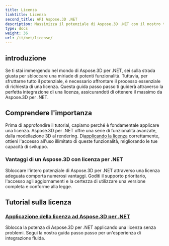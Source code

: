 ```yaml
---
title: Licenza
linktitle: Licenza
second_title: API Aspose.3D .NET
description: Massimizza il potenziale di Aspose.3D .NET con il nostro tutorial dettagliato sull'applicazione delle licenze. Garantisci un processo di integrazione senza interruzioni e sblocca le sue potenti funzionalità.
type: docs
weight: 36
url: /it/net/license/
---
```

## introduzione

Se ti stai immergendo nel mondo di Aspose.3D per .NET, sei sulla strada giusta per sbloccare una miriade di potenti funzionalità. Tuttavia, per sfruttarne tutto il potenziale, è necessario affrontare il processo essenziale di richiesta di una licenza. Questa guida passo passo ti guiderà attraverso la perfetta integrazione di una licenza, assicurandoti di ottenere il massimo da Aspose.3D per .NET.

## Comprendere l'importanza

 Prima di approfondire il tutorial, capiamo perché è fondamentale applicare una licenza. Aspose.3D per .NET offre una serie di funzionalità avanzate, dalla modellazione 3D al rendering. Di[applicando la licenza](./apply-license/) correttamente, ottieni l'accesso all'uso illimitato di queste funzionalità, migliorando le tue capacità di sviluppo.

### Vantaggi di un Aspose.3D con licenza per .NET

Sbloccare l'intero potenziale di Aspose.3D per .NET attraverso una licenza adeguata comporta numerosi vantaggi. Goditi il supporto prioritario, l'accesso agli aggiornamenti e la certezza di utilizzare una versione completa e conforme alla legge.

## Tutorial sulla licenza
### [Applicazione della licenza ad Aspose.3D per .NET](./apply-license/)
Sblocca la potenza di Aspose.3D per .NET applicando una licenza senza problemi. Segui la nostra guida passo passo per un'esperienza di integrazione fluida.